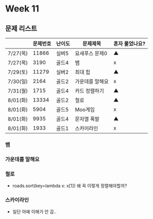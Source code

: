 # Week 11

## 문제 리스트

|                |문제번호|난이도|문제제목|혼자 풀었나요?|
|----------------|-------|------|-------|-------------|
|7/27(목)|11866|실버5|요새푸스 문제0|▲|
|7/27(목)|3190|골드4|뱀|x|
|7/29(토)|11279|실버2|최대 힙|▲|
|7/30(일)|2164|골드2|가운데를 말해요|x|
|7/31(월)|1715|골드4|카드 정렬하기|▲|
|8/01(화)|13334|골드2|철로|▲|
|8/01(화)|5904|골드5|Moo게임|x|
|8/01(화)|9935|골드4|문자열 폭발|▲|
|8/01(화)|1933|골드1|스카이라인|x|


### 뱀

### 가운데를 말해요

### 철로
- roads.sort(key=lambda x: x[1]) 왜 꼭 이렇게 정렬해야할까?

### 스카이라인
- 일단 아예 이해가 안 감..